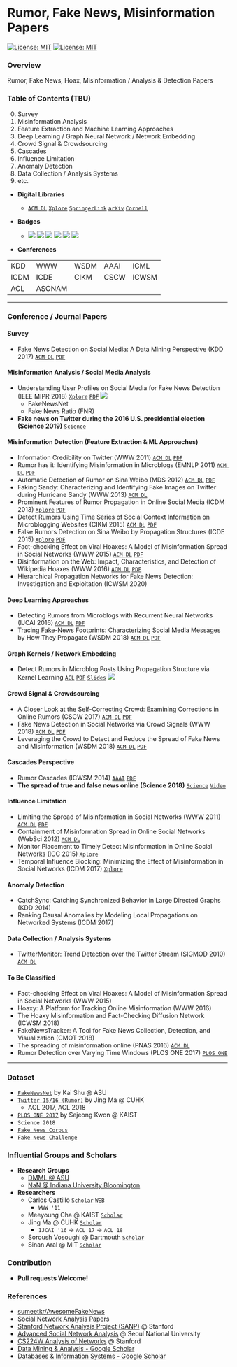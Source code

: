 
# Rumor, Fake News, Misinformation Papers

[![License: MIT](https://img.shields.io/badge/License-MIT-yellow.svg)][0] [![License: MIT](https://img.shields.io/badge/SNU-SCONE-red.svg)][0]



### Overview
Rumor, Fake News, Hoax, Misinformation / Analysis & Detection Papers

### Table of Contents (TBU)
0. Survey
1. Misinformation Analysis
2. Feature Extraction and Machine Learning Approaches
3. Deep Learning / Graph Neural Network / Network Embedding
4. Crowd Signal & Crowdsourcing
5. Cascades
6. Influence Limitation
7. Anomaly Detection
8. Data Collection / Analysis Systems
9. etc.



- **Digital Libraries**
    - [`ACM DL`]() [`Xplore`]() [`SpringerLink`]() [`arXiv`]() [`Cornell`]()

- **Badges**
    - [![][classic]][0] [![][dataset]][0] [![][code]][0] [![][algorithm]][0] [![][software]][0] [![][survey]][0]

- **Conferences**

|      |      |      |      |       |
| ---- | ---- | ---- | ---- |-------|
| KDD  | WWW  | WSDM | AAAI | ICML  |
| ICDM | ICDE | CIKM | CSCW | ICWSM |
| ACL  | ASONAM |  |  |  |


---

### Conference / Journal Papers

#### Survey
- Fake News Detection on Social Media: A Data Mining Perspective (KDD 2017) [`ACM DL`](https://dl.acm.org/citation.cfm?id=2488033) [`PDF`](https://www.kdd.org/exploration_files/19-1-Article2.pdf)



#### Misinformation Analysis / Social Media Analysis
- Understanding User Profiles on Social Media for Fake News Detection (IEEE MIPR 2018) [`Xplore`](https://ieeexplore.ieee.org/abstract/document/8397048) [`PDF`](http://www.public.asu.edu/~skai2/papers/fake_news_user.pdf) [![][dataset]][0]
    - FakeNewsNet
    - Fake News Ratio (FNR)
- **Fake news on Twitter during the 2016 U.S. presidential election (Science 2019)** [`Science`](http://science.sciencemag.org/content/363/6425/374)



#### Misinformation Detection (Feature Extraction & ML Approaches)
- Information Credibility on Twitter (WWW 2011) [`ACM DL`](https://dl.acm.org/citation.cfm?id=1963500) [`PDF`](http://chato.cl/papers/castillo_mendoza_poblete_2010_twitter_credibility.pdf)
- Rumor has it: Identifying Misinformation in Microblogs (EMNLP 2011) [`ACM DL`](https://dl.acm.org/citation.cfm?id=2145602) [`PDF`](https://www.aclweb.org/anthology/D11-1147)
- Automatic Detection of Rumor on Sina Weibo (MDS 2012) [`ACM DL`](https://dl.acm.org/citation.cfm?id=2350203) [`PDF`](http://wan.poly.edu/KDD2012/forms/workshop/MDS12/doc/mds2012_submission_17.pdf)
- Faking Sandy: Characterizing and Identifying Fake Images on Twitter during Hurricane Sandy (WWW 2013) [`ACM DL`](https://dl.acm.org/citation.cfm?id=1963500)
- Prominent Features of Rumor Propagation in Online Social Media (ICDM 2013) [`Xplore`](https://ieeexplore.ieee.org/document/6729605) [`PDF`](http://milab.snu.ac.kr/pub/ICDM2013.pdf)
- Detect Rumors Using Time Series of Social Context Information on Microblogging Websites (CIKM 2015) [`ACM DL`](https://dl.acm.org/citation.cfm?id=2806607) [`PDF`](http://www.hlt.utdallas.edu/~zywei/paper/spir0728-ma-cikm2015.pdf)
- False Rumors Detection on Sina Weibo by Propagation Structures (ICDE 2015) [`Xplore`](https://ieeexplore.ieee.org/document/7113322) [`PDF`](http://www.cs.sjtu.edu.cn/~kzhu/papers/kzhu-rumor.pdf)
- Fact-checking Effect on Viral Hoaxes: A Model of Misinformation Spread in Social Networks (WWW 2015) [`ACM DL`](https://dl.acm.org/citation.cfm?id=2742572) [`PDF`](https://iris.unito.it/retrieve/handle/2318/1557768/128173/nostro.pdf)
- Disinformation on the Web: Impact, Characteristics, and Detection of Wikipedia Hoaxes (WWW 2016) [`ACM DL`](https://dl.acm.org/citation.cfm?id=2883085) [`PDF`](https://cs.stanford.edu/~srijan/pubs/hoax-www16.pdf)
- Hierarchical Propagation Networks for Fake News Detection: Investigation and Exploitation (ICWSM 2020)



#### Deep Learning Approaches
- Detecting Rumors from Microblogs with Recurrent Neural Networks (IJCAI 2016) [`ACM DL`](https://dl.acm.org/citation.cfm?id=3061153) [`PDF`](https://www.ijcai.org/Proceedings/16/Papers/537.pdf)
- Tracing Fake-News Footprints: Characterizing Social Media Messages by How They Propagate (WSDM 2018) [`ACM DL`](https://dl.acm.org/citation.cfm?id=3159677) [`PDF`](http://www.public.asu.edu/~liangwu1/WSDM18_TraceMiner.pdf)



#### Graph Kernels / Network Embedding
- Detect Rumors in Microblog Posts Using Propagation Structure via Kernel Learning [`ACL`](https://aclanthology.info/papers/P17-1066/p17-1066) [`PDF`](http://aclweb.org/anthology/P17-1066) [`Slides`](http://anthology.aclweb.org/attachments/P/P17/P17-1066.Presentation.pdf) [![][dataset]]()



#### Crowd Signal & Crowdsourcing
- A Closer Look at the Self-Correcting Crowd: Examining Corrections in Online Rumors (CSCW 2017) [`ACM DL`](https://dl.acm.org/citation.cfm?id=2998294) [`PDF`](https://faculty.washington.edu/kstarbi/Arif_Starbird_CorrectiveBehavior_CSCW2017.pdf)
- Fake News Detection in Social Networks via Crowd Signals (WWW 2018) [`ACM DL`](https://dl.acm.org/citation.cfm?id=3188722) [`PDF`](https://arxiv.org/pdf/1711.09025.pdf)
- Leveraging the Crowd to Detect and Reduce the Spread of Fake News and Misinformation (WSDM 2018) [`ACM DL`](https://dl.acm.org/citation.cfm?id=3159734) [`PDF`](https://people.mpi-sws.org/~manuelgr/pubs/reviewers-misinformation.pdf)



#### Cascades Perspective
- Rumor Cascades (ICWSM 2014) [`AAAI`](https://www.aaai.org/ocs/index.php/ICWSM/ICWSM14/paper/view/8122) [`PDF`](https://www.aaai.org/ocs/index.php/ICWSM/ICWSM14/paper/viewFile/8122/8110)
- **The spread of true and false news online (Science 2018)** [`Science`](http://science.sciencemag.org/content/359/6380/1146) [`Video`](https://youtu.be/Dms5ZP-BHV8)



#### Influence Limitation
- Limiting the Spread of Misinformation in Social Networks (WWW 2011) [`ACM DL`](https://dl.acm.org/citation.cfm?id=1963499) [`PDF`](https://nidhogg.cs.ucsb.edu/research/tech_reports/reports/2010-02.pdf)
- Containment of Misinformation Spread in Online Social Networks (WebSci 2012) [`ACM DL`](https://dl.acm.org/citation.cfm?id=2380746)
- Monitor Placement to Timely Detect Misinformation in Online Social Networks (ICC 2015) [`Xplore`](https://ieeexplore.ieee.org/abstract/document/7248478)
- Temporal Influence Blocking: Minimizing the Effect of Misinformation in Social Networks (ICDM 2017) [`Xplore`](https://ieeexplore.ieee.org/document/7930030)



#### Anomaly Detection
- CatchSync: Catching Synchronized Behavior in Large Directed Graphs (KDD 2014)
- Ranking Causal Anomalies by Modeling Local Propagations on Networked Systems (ICDM 2017)



#### Data Collection / Analysis Systems
- TwitterMonitor: Trend Detection over the Twitter Stream (SIGMOD 2010) [`ACM DL`](https://dl.acm.org/citation.cfm?id=1807306)



#### To Be Classified
- Fact-checking Effect on Viral Hoaxes: A Model of Misinformation Spread in Social Networks (WWW 2015)
- Hoaxy: A Platform for Tracking Online Misinformation (WWW 2016)
- The Hoaxy Misinformation and Fact-Checking Diffusion Network (ICWSM 2018)
- FakeNewsTracker: A Tool for Fake News Collection, Detection, and Visualization (CMOT 2018)
- The spreading of misinformation online (PNAS 2016) [`ACM DL`](https://www.pnas.org/content/early/2016/01/02/1517441113)
- Rumor Detection over Varying Time Windows (PLOS ONE 2017) [`PLOS ONE`](https://journals.plos.org/plosone/article?id=10.1371/journal.pone.0168344)



---



### Dataset
- [`FakeNewsNet`](https://github.com/KaiDMML/FakeNewsNet) by Kai Shu @ ASU
- [`Twitter 15/16 (Rumor)`](https://www.dropbox.com/s/7ewzdrbelpmrnxu/rumdetect2017.zip?dl=0) by Jing Ma @ CUHK
    - ACL 2017, ACL 2018
- [`PLOS ONE 2017`](https://dataverse.harvard.edu/dataset.xhtml?persistentId=doi%3A10.7910%2FDVN%2FBFGAVZ) by Sejeong Kwon @ KAIST
- `Science 2018`
- [`Fake News Corpus`](https://github.com/several27/FakeNewsCorpus)
- [`Fake News Challenge`](https://github.com/FakeNewsChallenge)



### Influential Groups and Scholars
- **Research Groups**
    - [DMML @ ASU](http://dmml.asu.edu/)
    - [NaN @ Indiana University Bloomington](http://cnets.indiana.edu/groups/nan/)
- **Researchers**
    - Carlos Castillo [`Scholar`](https://scholar.google.co.kr/citations?user=D4NJsXEIh1cJ&hl=en) [`WEB`](http://chato.cl/research/)
        - `WWW '11`
    - Meeyoung Cha @ KAIST [`Scholar`](https://scholar.google.com/citations?user=iFlnVCoAAAAJ&hl=en)
    - Jing Ma @ CUHK [`Scholar`](https://scholar.google.com/citations?user=78Jby0EAAAAJ)
        - `IJCAI '16` -> `ACL 17` -> `ACL 18`
    - Soroush Vosoughi @ Dartmouth [`Scholar`](https://scholar.google.co.kr/citations?user=45DAXkwAAAAJ&hl=en)
    - Sinan Aral @ MIT [`Scholar`](https://scholar.google.co.kr/citations?user=E2uuNVoAAAAJ&hl=en)



### Contribution
- **Pull requests Welcome!**


### References
- [sumeetkr/AwesomeFakeNews](https://github.com/sumeetkr/AwesomeFakeNews)
- [Social Network Analysis Papers](https://github.com/jihochoi/social-network-analysis-papers)
- [Stanford Network Analysis Project (SANP)](http://snap.stanford.edu/) @ Stanford
- [Advanced Social Network Analysis](http://incpaper.snu.ac.kr/index.php/Sna2018spring) @ Seoul National University
- [CS224W Analysis of Networks](http://web.stanford.edu/class/cs224w/) @ Stanford
- [Data Mining & Analysis - Google Scholar](https://scholar.google.es/citations?view_op=top_venues&hl=en&vq=eng_datamininganalysis)
- [Databases & Information Systems - Google Scholar](https://scholar.google.es/citations?view_op=top_venues&hl=en&vq=eng_databasesinformationsystems)






[0]: https://github.com/jihochoi
[classic]: https://img.shields.io/badge/%20-Classic-red.svg
[dataset]: https://img.shields.io/badge/%20-Dataset-blue.svg
[code]: https://img.shields.io/badge/%20-Code-yellow.svg
[algorithm]: https://img.shields.io/badge/%20-Algorithm-purple.svg
[software]: https://img.shields.io/badge/%20-Software-brown.svg
[survey]: https://img.shields.io/badge/%20-Survey-green.svg
<!-- [software]: https://img.shields.io/badge/%20-Software-aquamarine.svg -->
<!-- [software]: https://img.shields.io/badge/%20-Software-magenta.svg -->

<!-- Colors
Red Orange Yellow Green Blue Purple Brown Magenta Tan Cyan Olive Maroon Navy
Aquamarine Turquoise Silver Lime Teal Indigo Violet Pink Black White Gray or Grey  -->
